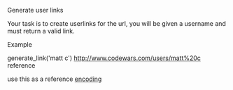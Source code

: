 Generate user links

Your task is to create userlinks for the url, you will be given a username and must return a valid link.

Example

generate_link('matt c')
http://www.codewars.com/users/matt%20c
reference

use this as a reference [encoding](https://www.w3schools.com/tags/ref_urlencode.asp)